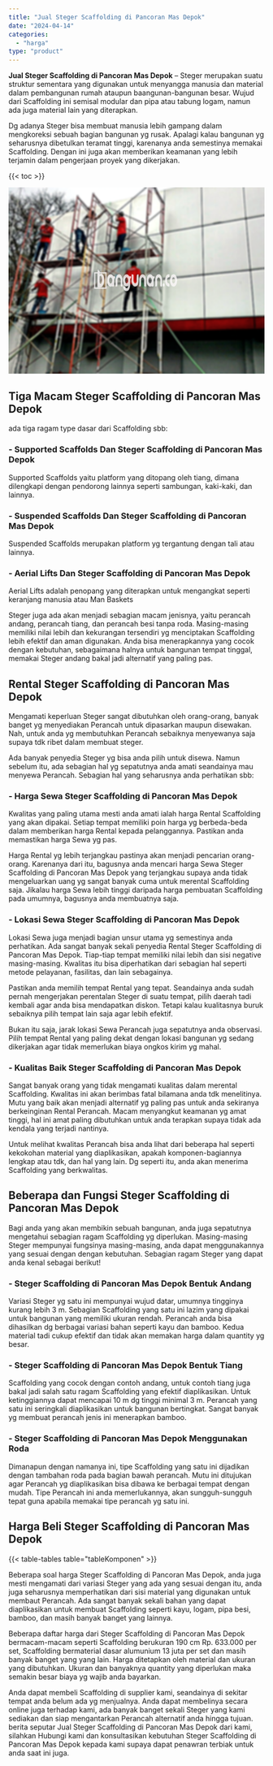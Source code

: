 ```yaml
---
title: "Jual Steger Scaffolding di Pancoran Mas Depok"
date: "2024-04-14"
categories: 
  - "harga"
type: "product"
---
```


**Jual Steger Scaffolding di Pancoran Mas Depok** – Steger merupakan suatu struktur sementara yang digunakan untuk menyangga manusia dan material dalam pembangunan rumah ataupun baangunan-bangunan besar. Wujud dari Scaffolding ini semisal modular dan pipa atau tabung logam, namun ada juga material lain yang diterapkan.

Dg adanya Steger bisa membuat manusia lebih gampang dalam mengkoreksi sebuah bagian bangunan yg rusak. Apalagi kalau bangunan yg seharusnya dibetulkan teramat tinggi, karenanya anda semestinya memakai Scaffolding. Dengan ini juga akan memberikan keamanan yang lebih terjamin dalam pengerjaan proyek yang dikerjakan.

{{< toc >}}

![Jual Steger Scaffolding di Pancoran Mas Depok](/images/sewa-scaffolding-steger-07.png)

## Tiga Macam Steger Scaffolding di Pancoran Mas Depok

ada tiga ragam type dasar dari Scaffolding sbb:

### \- Supported Scaffolds Dan Steger Scaffolding di Pancoran Mas Depok

Supported Scaffolds yaitu platform yang ditopang oleh tiang, dimana dilengkapi dengan pendorong lainnya seperti sambungan, kaki-kaki, dan lainnya.

### \- Suspended Scaffolds Dan Steger Scaffolding di Pancoran Mas Depok

Suspended Scaffolds merupakan platform yg tergantung dengan tali atau lainnya.

### \- Aerial Lifts Dan Steger Scaffolding di Pancoran Mas Depok

Aerial Lifts adalah penopang yang diterapkan untuk mengangkat seperti keranjang manusia atau Man Baskets

Steger juga ada akan menjadi sebagian macam jenisnya, yaitu perancah andang, perancah tiang, dan perancah besi tanpa roda. Masing-masing memiliki nilai lebih dan kekurangan tersendiri yg menciptakan Scaffolding lebih efektif dan aman digunakan. Anda bisa menerapkannya yang cocok dengan kebutuhan, sebagaimana halnya untuk bangunan tempat tinggal, memakai Steger andang bakal jadi alternatif yang paling pas.

## Rental Steger Scaffolding di Pancoran Mas Depok

Mengamati keperluan Steger sangat dibutuhkan oleh orang-orang, banyak banget yg menyediakan Perancah untuk dipasarkan maupun disewakan. Nah, untuk anda yg membutuhkan Perancah sebaiknya menyewanya saja supaya tdk ribet dalam membuat steger.

Ada banyak penyedia Steger yg bisa anda pilih untuk disewa. Namun sebelum itu, ada sebagian hal yg sepatutnya anda amati seandainya mau menyewa Perancah. Sebagian hal yang seharusnya anda perhatikan sbb:

### \- Harga Sewa Steger Scaffolding di Pancoran Mas Depok

Kwalitas yang paling utama mesti anda amati ialah harga Rental Scaffolding yang akan dipakai. Setiap tempat memiliki poin harga yg berbeda-beda dalam memberikan harga Rental kepada pelanggannya. Pastikan anda memastikan harga Sewa yg pas.

Harga Rental yg lebih terjangkau pastinya akan menjadi pencarian orang-orang. Karenanya dari itu, bagusnya anda mencari harga Sewa Steger Scaffolding di Pancoran Mas Depok yang terjangkau supaya anda tidak mengeluarkan uang yg sangat banyak cuma untuk merental Scaffolding saja. Jikalau harga Sewa lebih tinggi daripada harga pembuatan Scaffolding pada umumnya, bagusnya anda membuatnya saja.

### \- Lokasi Sewa Steger Scaffolding di Pancoran Mas Depok

Lokasi Sewa juga menjadi bagian unsur utama yg semestinya anda perhatikan. Ada sangat banyak sekali penyedia Rental Steger Scaffolding di Pancoran Mas Depok. Tiap-tiap tempat memiliki nilai lebih dan sisi negative masing-masing. Kwalitas itu bisa diperhatikan dari sebagian hal seperti metode pelayanan, fasilitas, dan lain sebagainya.

Pastikan anda memilih tempat Rental yang tepat. Seandainya anda sudah pernah mengerjakan perentalan Steger di suatu tempat, pilih daerah tadi kembali agar anda bisa mendapatkan diskon. Tetapi kalau kualitasnya buruk sebaiknya pilih tempat lain saja agar lebih efektif.

Bukan itu saja, jarak lokasi Sewa Perancah juga sepatutnya anda observasi. Pilih tempat Rental yang paling dekat dengan lokasi bangunan yg sedang dikerjakan agar tidak memerlukan biaya ongkos kirim yg mahal.

### \- Kualitas Baik Steger Scaffolding di Pancoran Mas Depok

Sangat banyak orang yang tidak mengamati kualitas dalam merental Scaffolding. Kwalitas ini akan berimbas fatal bilamana anda tdk menelitinya. Mutu yang baik akan menjadi alternatif yg paling pas untuk anda sekiranya berkeinginan Rental Perancah. Macam menyangkut keamanan yg amat tinggi, hal ini amat paling dibutuhkan untuk anda terapkan supaya tidak ada kendala yang terjadi nantinya.

Untuk melihat kwalitas Perancah bisa anda lihat dari beberapa hal seperti kekokohan material yang diaplikasikan, apakah komponen-bagiannya lengkap atau tdk, dan hal yang lain. Dg seperti itu, anda akan menerima Scaffolding yang berkwalitas.

## Beberapa dan Fungsi Steger Scaffolding di Pancoran Mas Depok

Bagi anda yang akan membikin sebuah bangunan, anda juga sepatutnya mengetahui sebagian ragam Scaffolding yg diperlukan. Masing-masing Steger mempunyai fungsinya masing-masing, anda dapat menggunakannya yang sesuai dengan dengan kebutuhan. Sebagian ragam Steger yang dapat anda kenal sebagai berikut!

### \- Steger Scaffolding di Pancoran Mas Depok Bentuk Andang

Variasi Steger yg satu ini mempunyai wujud datar, umumnya tingginya kurang lebih 3 m. Sebagian Scaffolding yang satu ini lazim yang dipakai untuk bangunan yang memiliki ukuran rendah. Perancah anda bisa dihasilkan dg berbagai variasi bahan seperti kayu dan bamboo. Kedua material tadi cukup efektif dan tidak akan memakan harga dalam quantity yg besar.

### \- Steger Scaffolding di Pancoran Mas Depok Bentuk Tiang

Scaffolding yang cocok dengan contoh andang, untuk contoh tiang juga bakal jadi salah satu ragam Scaffolding yang efektif diaplikasikan. Untuk ketinggiannya dapat mencapai 10 m dg tinggi minimal 3 m. Perancah yang satu ini seringkali diaplikasikan untuk bangunan bertingkat. Sangat banyak yg membuat perancah jenis ini menerapkan bamboo.

### \- Steger Scaffolding di Pancoran Mas Depok Menggunakan Roda

Dimanapun dengan namanya ini, tipe Scaffolding yang satu ini dijadikan dengan tambahan roda pada bagian bawah perancah. Mutu ini ditujukan agar Perancah yg diaplikasikan bisa dibawa ke berbagai tempat dengan mudah. Tipe Perancah ini anda memerlukannya, akan sungguh-sungguh tepat guna apabila memakai tipe perancah yg satu ini.

## Harga Beli Steger Scaffolding di Pancoran Mas Depok

{{< table-tables table="tableKomponen" >}}

Beberapa soal harga Steger Scaffolding di Pancoran Mas Depok, anda juga mesti mengamati dari variasi Steger yang ada yang sesuai dengan itu, anda juga seharusnya memperhatikan dari sisi material yang digunakan untuk membaut Perancah. Ada sangat banyak sekali bahan yang dapat diaplikasikan untuk membuat Scaffolding seperti kayu, logam, pipa besi, bamboo, dan masih banyak banget yang lainnya.

Beberapa daftar harga dari Steger Scaffolding di Pancoran Mas Depok bermacam-macam seperti Scaffolding berukuran 190 cm Rp. 633.000 per set, Scaffolding bermaterial dasar alumunium 13 juta per set dan masih banyak banget yang yang lain. Harga ditetapkan oleh material dan ukuran yang dibutuhkan. Ukuran dan banyaknya quantity yang diperlukan maka semakin besar biaya yg wajib anda bayarkan.

Anda dapat membeli Scaffolding di supplier kami, seandainya di sekitar tempat anda belum ada yg menjualnya. Anda dapat membelinya secara online juga terhadap kami, ada banyak banget sekali Steger yang kami sediakan dan siap mengantarkan Perancah alternatif anda hingga tujuan. berita seputar Jual Steger Scaffolding di Pancoran Mas Depok dari kami, silahkan Hubungi kami dan konsultasikan kebutuhan Steger Scaffolding di Pancoran Mas Depok kepada kami supaya dapat penawran terbiak untuk anda saat ini juga.
